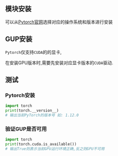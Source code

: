 ## 模块安装
可以从[Pytorch官网](https://pytorch.org/get-started/locally/)选择对应的操作系统和版本进行安装

## GUP安装

`Pytorch`仅支持`CUDA`的的显卡,

在安装GPU版本时,需要先安装对应显卡版本的`CUDA`驱动.

## 测试

### Pytorch安装

```py
import torch
print(torch.__version__)
# 输出当前PyTorch的版本号 如: 1.12.0
```

### 验证GUP是否可用

```py
import torch
print(torch.cuda.is_available())
# 输出True则表示当前GPU运行环境正确,反之则GPU不可用
```

